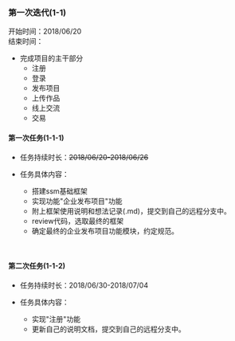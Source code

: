 ### 第一次迭代(1-1)    

开始时间：2018/06/20   
结束时间：

* 完成项目的主干部分
  * 注册
  * 登录
  * 发布项目
  * 上传作品
  * 线上交流
  * 交易

#### 第一次任务(1-1-1)   

* 任务持续时长：~~2018/06/20-2018/06/26~~   

* 任务具体内容：   
  * 搭建ssm基础框架
  * 实现功能"企业发布项目"功能
  * 附上框架使用说明和想法记录(.md)，提交到自己的远程分支中。
  * review代码，选取最终的框架
  * 确定最终的企业发布项目功能模块，约定规范。


<br>


#### 第二次任务(1-1-2)   

* 任务持续时长：2018/06/30-2018/07/04   

* 任务具体内容：     
  * 实现"注册"功能
  * 更新自己的说明文档，提交到自己的远程分支中。


